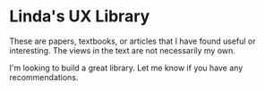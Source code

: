 # Linda's UX Library

These are papers, textbooks, or articles that I have found useful or interesting. The views in the text are not necessarily my own. 

I'm looking to build a great library. Let me know if you have any recommendations. 